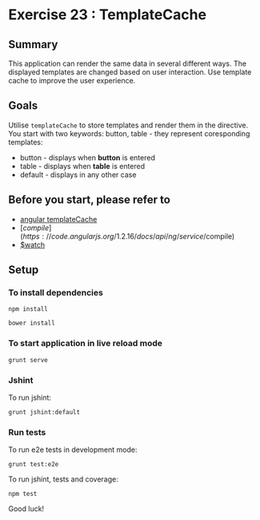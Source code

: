 # Exercise 23 : TemplateCache

## Summary
This application can render the same data in several different ways. The displayed templates are changed based on user interaction. Use template cache to improve the user experience.

## Goals
Utilise `templateCache` to store templates and render them in the directive. You start with two keywords: button, table - they represent coresponding templates:
 
* button - displays when **button** is entered
* table - displays when **table** is entered
* default - displays in any other case

## Before you start, please refer to
* [angular templateCache](https://egghead.io/lessons/angularjs-templatecache)
* [$compile](https://code.angularjs.org/1.2.16/docs/api/ng/service/$compile)
* [$watch](https://egghead.io/lessons/angularjs-the-basics-of-scope-watch)

## Setup

### To install dependencies 

    npm install
    
    bower install

### To start application in live reload mode

    grunt serve
    
### Jshint
To run jshint:
    
    grunt jshint:default

### Run tests

To run e2e tests in development mode:

    grunt test:e2e

To run jshint, tests and coverage:

    npm test

Good luck!
